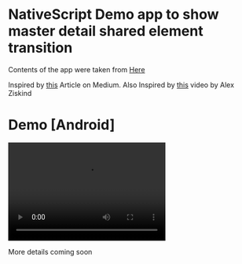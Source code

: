 # NativeScript Demo app to show master detail shared element transition

Contents of the app were taken from [Here](https://developer.telerik.com/community/developer-experts/)

Inspired by [this](https://medium.com/@aitorvs/android-shared-element-transitions-for-all-b90e9361507d) Article on Medium.
Also Inspired by [this](https://youtu.be/VwO3vQmEpJE?t=788) video by Alex Ziskind

# Demo [Android]
<video src="assets/set-demo.mp4" width="320" height="200" controls preload></video>

More details coming soon